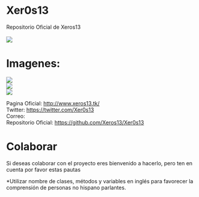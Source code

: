 # Xer0s13
Repositorio Oficial de Xeros13
<br>
<br>
![](https://www.xeros13.tk/images/logo.png)






# **Imagenes:**
![](https://xer0s13.tk/images/pic01.jpg)
<br>
![](http://www.xeros13.tk/images/screen2.jpg)
<br>
![](http://www.xeros13.tk/images/screen3.jpg)

Pagina Oficial: http://www.xeros13.tk/ <br>
Twitter: https://twitter.com/Xer0s13 <br>
Correo: <br>
Repositorio Oficial: https://github.com/Xeros13/Xer0s13

<h1> Colaborar </h1>
Si deseas colaborar con el proyecto eres bienvenido a hacerlo, pero ten en cuenta por favor estas pautas


*Utilizar nombre de clases, métodos y variables en inglés para favorecer la comprensión de personas no hispano parlantes.

